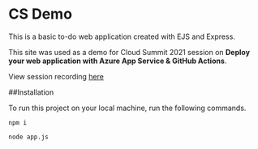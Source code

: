 # CS Demo

This is a basic to-do web application created with EJS and Express. 

This site was used as a demo for Cloud Summit 2021 session on **Deploy your web application with Azure App Service & GitHub Actions**.

View session recording [here](https://azuresummit.live/deploy-your-web-application-with-azure-app-service-github-actions-by-sagar-uprety/)

##Installation

To run this project on your local machine, run the following commands.

```
npm i
```
```
node app.js
```
